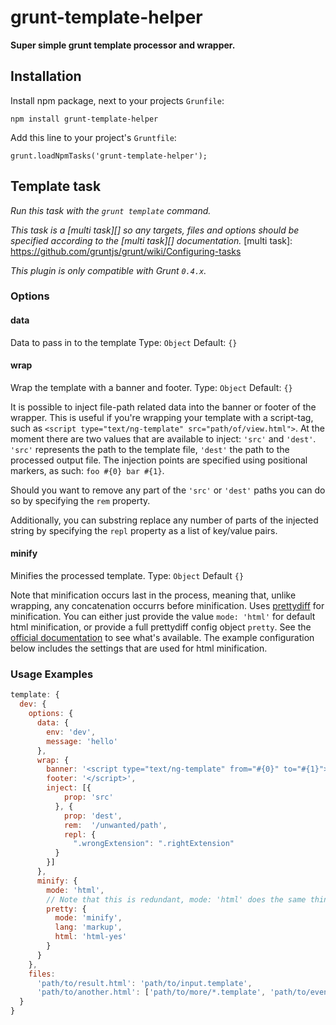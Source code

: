 # grunt-template-helper

**Super simple grunt template processor and wrapper.**

## Installation

Install npm package, next to your projects `Grunfile`:

    npm install grunt-template-helper

Add this line to your project's `Gruntfile`:

    grunt.loadNpmTasks('grunt-template-helper');


## Template task
_Run this task with the `grunt template` command._

_This task is a [multi task][] so any targets, files and options should be specified according to the [multi task][] documentation._
[multi task]: https://github.com/gruntjs/grunt/wiki/Configuring-tasks

_This plugin is only compatible with Grunt `0.4.x`._

### Options

#### data
Data to pass in to the template
Type: `Object`
Default: `{}`

#### wrap
Wrap the template with a banner and footer.
Type: `Object`
Default: `{}`

It is possible to inject file-path related data into the banner or footer of the wrapper. This is useful if you're wrapping your template with a script-tag, such as `<script type="text/ng-template" src="path/of/view.html">`. At the moment there are two values that are available to inject: `'src'` and `'dest'`. `'src'` represents the path to the template file, `'dest'` the path to the processed output file. The injection points are specified using positional markers, as such: `foo #{0} bar #{1}`.

Should you want to remove any part of the `'src'` or `'dest'` paths you can do so by specifying the `rem` property.

Additionally, you can substring replace any number of parts of the injected string by specifying the `repl` property as a list of key/value pairs.

#### minify
Minifies the processed template.
Type: `Object`
Default `{}`

Note that minification occurs last in the process, meaning that, unlike wrapping, any concatenation occurrs before minification. Uses [prettydiff](http://prettydiff.com/) for minification. You can either just provide the value `mode: 'html'` for default html minification, or provide a full prettydiff config object `pretty`. See the [official documentation](http://prettydiff.com/documentation.xhtml#function_properties) to see what's available. The example configuration below includes the settings that are used for html minification.

### Usage Examples

```js
template: {
  dev: {
    options: {
      data: {
        env: 'dev',
        message: 'hello'
      },
      wrap: {
        banner: '<script type="text/ng-template" from="#{0}" to="#{1}"></script>',
        footer: '</script>',
        inject: [{
            prop: 'src'
          }, {
            prop: 'dest',
            rem:  '/unwanted/path',
            repl: {
              ".wrongExtension": ".rightExtension"
          }
        }]
      },
      minify: {
        mode: 'html',
        // Note that this is redundant, mode: 'html' does the same thing.
        pretty: {
          mode: 'minify',
          lang: 'markup',
          html: 'html-yes'
        }
      }
    },
    files: 
      'path/to/result.html': 'path/to/input.template',
      'path/to/another.html': ['path/to/more/*.template', 'path/to/even/more/*.template'] // concatenates (individually wrapped) files
  }
}
```
